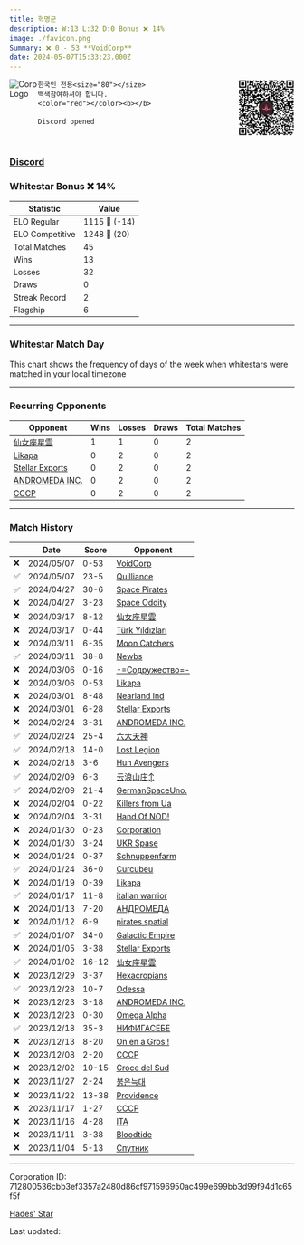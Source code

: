 ```yaml
---
title: ​혁명군
description: W:13 L:32 D:0 Bonus ❌ 14%
image: ./favicon.png
Summary: ❌ 0 - 53 **VoidCorp**
date: 2024-05-07T15:33:23.000Z
---
```

<head>
<link rel="icon" type="image/x-icon" href="./favicon.ico">
</head>
<img align="left" width="50" height="50" src="./favicon.ico" alt="Corp Logo"><img align="right" width="100" height="100" src="./qr.png" alt="QR Code">

```
한국인 전용<size="80"></size>
백색참여하셔야 합니다.
<color="red"></color><b></b>

Discord opened
```
<br>

### [Discord](https://discord.gg/https://discord.com/invite/7BfdmAAXQ7)
### Whitestar Bonus ❌ 14%

| Statistic | Value |
| --- | --- |
| ELO Regular | 1115 🔻  (-14)|
| ELO Competitive | 1248 🔺  (20)|
| Total Matches | 45 |
| Wins | 13 |
| Losses | 32 |
| Draws | 0 |
| Streak Record | 2 |
| Flagship | 6 |

---

### Whitestar Match Day

This chart shows the frequency of days of the week when whitestars were matched in your local timezone

<!-- Load Chart.js from jsDelivr CDN -->
<script src="https://cdn.jsdelivr.net/npm/chart.js@4.0.1"></script>

<!-- Create a canvas element where the chart will be rendered -->
<canvas id="myChart" width="400" height="200"></canvas>

<!-- JavaScript code to render the bar chart -->
<script>
    document.addEventListener("DOMContentLoaded", function() {
        // Ensure scanTime is an array; if empty, handle accordingly
        let timestamps = [1714664003,1714659195,1713792365,1713782150,1710244392,1710237782,1709735993,1709731185,1709294892,1709294892,1708859793,1708857088,1708354365,1708344447,1707832397,1707821577,1707054553,1707054392,1706611136,1706606628,1706174184,1706173583,1705679237,1705658500,1705222161,1705097149,1704683946,1704652693,1704208829,1704016200,1703773078,1703378499,1703339727,1702899250,1702897447,1702461062,1702028568,1701588874,1701127252,1700695053,1700225293,1699771996,1699692335,1699233731,1698685862];

        const fontColor = 'rgba(64, 128, 160, 1)';

        // Function to convert Unix timestamps to day of the week (0=Sunday, 6=Saturday)
        function getDayOfWeek(timestamp) {
            return new Date(timestamp * 1000).getDay();
        }

        // Initialize an array to count occurrences for each day of the week
        let dayCounts = [0, 0, 0, 0, 0, 0, 0];

        // Populate the dayCounts array based on the scanTime data
        timestamps.forEach(ts => {
            let dayOfWeek = getDayOfWeek(ts);
            dayCounts[dayOfWeek]++;
        });

        // Chart.js configuration for the bar chart
        const data = {
            labels: ['Sunday', 'Monday', 'Tuesday', 'Wednesday', 'Thursday', 'Friday', 'Saturday'],
            datasets: [{
                data: dayCounts,
                backgroundColor: [
                    'rgba(0, 191, 255, 0.2)',   // Deep Sky Blue (Sunday)
                    'rgba(135, 206, 250, 0.2)', // Light Sky Blue (Monday)
                    'rgba(173, 216, 230, 0.2)', // Light Blue (Tuesday)
                    'rgba(214, 236, 243, 0.2)', // Custom light blue (Wednesday)
                    'rgba(173, 216, 230, 0.2)', // Light Blue (Thursday)
                    'rgba(135, 206, 250, 0.2)', // Light Sky Blue (Friday)
                    'rgba(0, 191, 255, 0.2)'    // Deep Sky Blue (Saturday)
                ],
                borderColor: [
                    'rgba(0, 191, 255, 1)',
                    'rgba(135, 206, 250, 1)',
                    'rgba(173, 216, 230, 1)',
                    'rgba(214, 236, 243, 1)',
                    'rgba(173, 216, 230, 1)',
                    'rgba(135, 206, 250, 1)',
                    'rgba(0, 191, 255, 1)'
                ],
                borderWidth: 1,
                minBarLength: 5
            }]
        };

        const config = {
            type: 'bar',
            data: data,
            options: {
                scales: {
                    y: {
                        beginAtZero: true,
                        ticks: {
                            stepSize: 1,
                            color: fontColor
                        },
                        grid: {
                            color: 'rgba(255, 255, 255, 0.2)'
                        }
                    },
                    x: {
                        ticks: {
                            color: fontColor
                        },
                        grid: {
                            display: false 
                        }
                    }
                },
                plugins: {
                    legend: {
                        display: false
                    }
                }
            }
        };

        // Render the chart
        const ctx = document.getElementById('myChart').getContext('2d');
        const myChart = new Chart(ctx, config);
    });
</script>
    
---
### Recurring Opponents

| Opponent | Wins | Losses | Draws | Total Matches |
| --- | --- | --- | --- | --- |
| [仙女座星雲](https://ws.tsl.rocks/corp/e8532ebca58cb402f027fdb3db24507799f38a7123ef124fae8ab7591dac77bd/) | 1 | 1 | 0 | 2 |
| [Likapa](https://ws.tsl.rocks/corp/430376e86f786afe6d4201e70b5fd09f2cdd41ca6d81ee693737e3361c06a1f4/) | 0 | 2 | 0 | 2 |
| [Stellar Exports](https://ws.tsl.rocks/corp/44e91582df527f0e9d3977b4c713db38b9c73a98e95ba353eccdcc601e64d027/) | 0 | 2 | 0 | 2 |
| [ANDROMEDA INC\.](https://ws.tsl.rocks/corp/9d122968f1050c65cf6c741d5f018d932b3fdff8fc0a48144a4376b9fa18677b/) | 0 | 2 | 0 | 2 |
| [СССР](https://ws.tsl.rocks/corp/9291f24e53a2d2d23f3f2fa934a9db2247ebfc94e3a48666dbdf0e2d160c4cfd/) | 0 | 2 | 0 | 2 |

---
### Match History

|  | Date | Score | Opponent |
| --- | --- | --- | --- |
| ❌ | 2024/05/07 | 0-53 | [VoidCorp](https://ws.tsl.rocks/corp/b866417e5607f8434347bb5f986e37c4fa7dda68b3882f0135d186043d3f68a3/) |
| ✅ | 2024/05/07 | 23-5 | [Quilliance](https://ws.tsl.rocks/corp/6a4f8febc4066842f85c0373a0d33b6501860f2cc4f61b64761d31ff472c28fe/) |
| ✅ | 2024/04/27 | 30-6 | [Space Pirates](https://ws.tsl.rocks/corp/87eff6e453b6f020baf8cb8930236b566161e22814cdbdc77d696c5812684bc6/) |
| ❌ | 2024/04/27 | 3-23 | [Space Oddity](https://ws.tsl.rocks/corp/a6d7cf2a6e8e92b03bf941f153a423ecc9483e3acb878d8658a1ca7f33abad81/) |
| ❌ | 2024/03/17 | 8-12 | [仙女座星雲](https://ws.tsl.rocks/corp/e8532ebca58cb402f027fdb3db24507799f38a7123ef124fae8ab7591dac77bd/) |
| ❌ | 2024/03/17 | 0-44 | [Türk Yıldızları](https://ws.tsl.rocks/corp/901147b3fe4ec963eae03573b8213b490796bf22e3d9ba20d61af7c444690cac/) |
| ❌ | 2024/03/11 | 6-35 | [Moon Catchers](https://ws.tsl.rocks/corp/0625bb885137c3824ac346b97780181e23ee84562237eb345baa364f8d7d3c43/) |
| ✅ | 2024/03/11 | 38-8 | [Newbs](https://ws.tsl.rocks/corp/86135933491fcabc312904612bdca55124f9265aa6a5f3cb42f66427020fdb0b/) |
| ❌ | 2024/03/06 | 0-16 | [\-=Содружество=\-](https://ws.tsl.rocks/corp/a9493d38afc250d1f8288ca320eb0e5fb1263b1854737d813cdbf575c0e0e2d3/) |
| ❌ | 2024/03/06 | 0-53 | [Likapa](https://ws.tsl.rocks/corp/430376e86f786afe6d4201e70b5fd09f2cdd41ca6d81ee693737e3361c06a1f4/) |
| ❌ | 2024/03/01 | 8-48 | [Nearland Ind](https://ws.tsl.rocks/corp/d8104c7dc7af4c8fec4c36c1425f9fe855a195bf4befb2595cad4f8f7bed7ddc/) |
| ❌ | 2024/03/01 | 6-28 | [Stellar Exports](https://ws.tsl.rocks/corp/44e91582df527f0e9d3977b4c713db38b9c73a98e95ba353eccdcc601e64d027/) |
| ❌ | 2024/02/24 | 3-31 | [ANDROMEDA INC\.](https://ws.tsl.rocks/corp/9d122968f1050c65cf6c741d5f018d932b3fdff8fc0a48144a4376b9fa18677b/) |
| ✅ | 2024/02/24 | 25-4 | [六大天神](https://ws.tsl.rocks/corp/28f06b2ed8c2d55fe437095ed09cf6559986f0bb3ea5ff99509341b5dbf04d65/) |
| ✅ | 2024/02/18 | 14-0 | [Lost Legion](https://ws.tsl.rocks/corp/451b249473bf36e9f688ffd82a5955f04fc586b1dc545ff81277a4d73af47623/) |
| ❌ | 2024/02/18 | 3-6 | [Hun Avengers](https://ws.tsl.rocks/corp/e728eecfe4a9589a7c127d52ed2a958ca92aad43a37efd0d91ac0efb1a474854/) |
| ✅ | 2024/02/09 | 6-3 | [云浪山庄↕](https://ws.tsl.rocks/corp/597bcb53e7f2e8f5bf2135602da30d76170ca6a5d950a0c60b5c617b6c32dead/) |
| ✅ | 2024/02/09 | 21-4 | [GermanSpaceUno\.](https://ws.tsl.rocks/corp/47482f042b35cecaaaf58ee05b6672bab3c49469b039f75f304535ffd2d02491/) |
| ❌ | 2024/02/04 | 0-22 | [Killers from Ua](https://ws.tsl.rocks/corp/d9422068c043dbd30acc89fc13d0ba7b276a3f27a85ec53595b93b9b561d7fd6/) |
| ❌ | 2024/02/04 | 3-31 | [Hand Of NOD\!](https://ws.tsl.rocks/corp/7d28fa95e1d2f344dc6cca0d3283c64b829b79b2afb7e3df8faaaa22ce5a1bf9/) |
| ❌ | 2024/01/30 | 0-23 | [Corporation](https://ws.tsl.rocks/corp/51bbfdd5693e8227e63dbd5161e8fb1a5fa3e93d1f67c7d565d82f080bbeb007/) |
| ❌ | 2024/01/30 | 3-24 | [UKR Spase](https://ws.tsl.rocks/corp/e7fccd6d3669688f2a3eabd6b676436018d6566397ab5dab1897d1a2a47f2015/) |
| ❌ | 2024/01/24 | 0-37 | [Schnuppenfarm](https://ws.tsl.rocks/corp/d744c5acdddfd2b097e4bdad7d855af86571ef171b176ae601d44d74628de5f9/) |
| ✅ | 2024/01/24 | 36-0 | [Curcubeu](https://ws.tsl.rocks/corp/a2bdd69ff0d73fcdb3bd9461684b2951dd4df9009b7ea8eae1592efff76e3c59/) |
| ❌ | 2024/01/19 | 0-39 | [Likapa](https://ws.tsl.rocks/corp/430376e86f786afe6d4201e70b5fd09f2cdd41ca6d81ee693737e3361c06a1f4/) |
| ✅ | 2024/01/17 | 11-8 | [italian warrior](https://ws.tsl.rocks/corp/250e012fb7b1b538e15fd2775ee25239b9c59b999c6c3271340cc97d4654df79/) |
| ❌ | 2024/01/13 | 7-20 | [АНДРОМЕДА](https://ws.tsl.rocks/corp/1e4e3bc5f21c0b6cd362f404b88f09e18e26a8c0134a31015d6d7577a7230dc9/) |
| ❌ | 2024/01/12 | 6-9 | [pirates spatial](https://ws.tsl.rocks/corp/3ff4602678e19275d9891fa0d9d34ecd5b9bfaf88bb39e35b30372cac2981a40/) |
| ✅ | 2024/01/07 | 34-0 | [Galactic Empire](https://ws.tsl.rocks/corp/72dcb83d090873cff1d27d191205e6a484c8c5b057f4b55f138e631f33037248/) |
| ❌ | 2024/01/05 | 3-38 | [Stellar Exports](https://ws.tsl.rocks/corp/44e91582df527f0e9d3977b4c713db38b9c73a98e95ba353eccdcc601e64d027/) |
| ✅ | 2024/01/02 | 16-12 | [仙女座星雲](https://ws.tsl.rocks/corp/e8532ebca58cb402f027fdb3db24507799f38a7123ef124fae8ab7591dac77bd/) |
| ❌ | 2023/12/29 | 3-37 | [Hexacropians](https://ws.tsl.rocks/corp/1663ae68266882a1c09b5a4e5a16b97770e86390b7af7bcfc66b46213334a3a2/) |
| ✅ | 2023/12/28 | 10-7 | [Odessa](https://ws.tsl.rocks/corp/f509f71fafc573fb7aad51ddd9d82668162fe80073506ca5dc2e68cb795cffea/) |
| ❌ | 2023/12/23 | 3-18 | [ANDROMEDA INC\.](https://ws.tsl.rocks/corp/9d122968f1050c65cf6c741d5f018d932b3fdff8fc0a48144a4376b9fa18677b/) |
| ❌ | 2023/12/23 | 0-30 | [Omega Alpha](https://ws.tsl.rocks/corp/b6e23a3f1f3a3c735c694624b273dcd7da2f8bd13a5ac2b36a8ad39737b1d062/) |
| ✅ | 2023/12/18 | 35-3 | [НИФИГАСЕБЕ](https://ws.tsl.rocks/corp/a18fab78c26d983ee99c4cd3c7aaddcfac61283abb2122e9a8ccc44feb2b3196/) |
| ❌ | 2023/12/13 | 8-20 | [On en a Gros \!](https://ws.tsl.rocks/corp/eee919ee67cd5b7eb62548219cd7981660ab85d08ab0fe23b83f1849ca6cf8c6/) |
| ❌ | 2023/12/08 | 2-20 | [СССР](https://ws.tsl.rocks/corp/9291f24e53a2d2d23f3f2fa934a9db2247ebfc94e3a48666dbdf0e2d160c4cfd/) |
| ❌ | 2023/12/02 | 10-15 | [Croce del Sud](https://ws.tsl.rocks/corp/d0899d3aea0aaed6c7d87de378c6c82274ff8dcdabad391d44c2f08f98039af1/) |
| ❌ | 2023/11/27 | 2-24 | [붉은늑대](https://ws.tsl.rocks/corp/43d32b05645aaa9415d1c04ecbcea520d2ed5b90304770cb0ab3813cb86e2f49/) |
| ❌ | 2023/11/22 | 13-38 | [Providence](https://ws.tsl.rocks/corp/f12fc39ca2326de7c5ce96c005b1953c86430443f1f8b98e7515d082b43b4d4b/) |
| ❌ | 2023/11/17 | 1-27 | [СССР](https://ws.tsl.rocks/corp/9291f24e53a2d2d23f3f2fa934a9db2247ebfc94e3a48666dbdf0e2d160c4cfd/) |
| ❌ | 2023/11/16 | 4-28 | [ITA](https://ws.tsl.rocks/corp/4b7ed90565c5e7d463f7a7dcecab17ae3f6c93cd6b75b77bece4bfad9cfe9626/) |
| ❌ | 2023/11/11 | 3-38 | [Bloodtide](https://ws.tsl.rocks/corp/45a33569cb3d53981db18893d92ddeaebd1f7bbc027226150f2c848f336f1905/) |
| ❌ | 2023/11/04 | 5-13 | [Спутник](https://ws.tsl.rocks/corp/0ae15c4db6dc8c3f4bf3eb6aa93bffd4ea9281b06b721ab103c0078646bfe58c/) |

---
Corporation ID: 712800536cbb3ef3357a2480d86cf971596950ac499e699bb3d99f94d1c65f5f

[Hades' Star](https://www.hadesstar.com)
<script src="/assets/localtime.js"></script>
<div>
  Last updated: <span class="last-updated-date" data-unix-time="1715096003"></span>
</div>